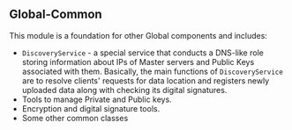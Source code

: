 ## Global-Common

This module is a foundation for other Global components and includes:
* `DiscoveryService` - a special service that conducts a DNS-like role storing information about IPs of Master servers and
Public Keys associated with them. Basically, the main functions of `DiscoveryService`  are to resolve clients' requests 
for data location and registers newly uploaded data along with checking its digital signatures.
* Tools to manage Private and Public keys.
* Encryption and digital signature tools.
* Some other common classes
